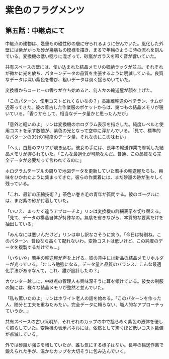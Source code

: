 # 紫色のフラグメンツ
## 第五話：中継点にて

中継点の建物は、幾重もの磁性砂の層に守られるように佇んでいた。風化した外壁には紫がかった砂が幾筋もの模様を描き、まるで年輪のように時の流れを刻んでいる。変換機の低い唸りに混ざって、砂嵐がガラスを叩く音が響いていた。

共有スペースの壁には、使い込まれた結晶メモリの収納ラックが並ぶ。それぞれが微かに光を放ち、パターンデータの品質を主張するように明滅している。良質なデータは深い紫色を帯び、粗いデータは淡く揺らめいていた。

変換機からコーヒーの香りが立ち始めると、何人かの輸送屋が顔を上げた。

「このパターン、使用コストどれくらいなの？」長距離輸送のベテラン、サムが近寄ってきた。彼の着古した作業服のポケットからは、幾つもの結晶メモリが覗いている。「香りからして、相当なデータ量かと思ったんだが」

「意外と軽いのよ」リンは変換機のホログラム表示を指さした。純度レベルと使用コストを示す数値が、紫色の光となって空中に浮かんでいる。「見て、標準的なパターンの3分の1程度のデータ量。それなのにこの味わい」

「へぇ」白髪のマリアが覗き込む。彼女の手には、長年の輸送作業で摩耗した結晶メモリが握られていた。「こんな最適化が可能なんだ。普通、この品質なら完全データが必要だって言われてるのに」

ホログラムテーブルの周りで地図データを更新していた若手の輸送屋たちも、興味をひかれたように集まってきた。彼らの作業着には、まだ砂嵐の跡が生々しく残っている。

「これ、最新の圧縮技術？」茶色い巻き毛の青年が質問する。彼のゴーグルには、まだ紫の砂が付着していた。

「いいえ、まったく違うアプローチよ」リンは変換機の詳細表示を切り替える。「見て、データの構造自体が特殊なの。無駄を省きながら、本質的な要素だけを抽出している」

「みんなには悪いんだけど」リンは申し訳なさそうに笑う。「今日は特別ね。このパターン、普段なら高くて配れないわ。変換コストは低いけど、この純度のデータを複製するだけでも...」

「いやいや」若手の輸送屋が声を上げる。彼の背中には新品の結晶メモリホルダーが光っている。「むしろ勉強になる。データ量と品質のバランス、こんな最適化手法があるなんて。これ、誰が設計したの？」

カウンター越しに、中継点の管理人も興味深そうに耳を傾けている。彼女の制服の胸には、様々な結晶メモリが整然と並んでいた。

「私も驚いたのよ」リンはホワイト老人の話を始める。「このパターンを作った人、随分と工夫を重ねたみたい。完全データに頼らない、職人的なアプローチっていうか...」

共有スペースの古い照明が、それぞれのカップの中で揺らめく紫色の液体を優しく照らしていた。変換機の表示パネルには、依然として驚くほど低いコスト数値が点滅している。

外では砂嵐が強さを増していたが、誰も気にする様子はない。長年の輸送作業で鍛えられた手が、温かなカップを大切そうに包み込んでいく。
